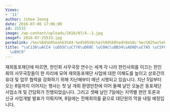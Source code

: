```yaml
---
Views:
- '11'
author: Jihee Jeong
date: 2016-07-06 17:06:00
id: 25533
image: /wp-content/uploads/2016/07/4.-1.jpg
imagef: 2016-07-25533.jpg
permalink: /%ec%84%b8%ea%b3%84-%ed%95%9c%ec%9d%b8%ed%9a%8c-%ec%82%ac%eb%ac%b4%ea%b5%ad%ec%9e%a5-%ec%97%b0%ec%88%98-%ea%b0%9c%eb%a7%89/
title: "\uC138\uACC4 \uD55C\uC778\uD68C \uC0AC\uBB34\uAD6D\uC7A5 \uC5F0\uC218 \uAC1C\
  \uB9C9"
---
```


재외동포재단에 따르면, 한인회 사무국장 연수는 세계 각 나라 한인사회를 이끄는 한인회의 사무국장들이 한 자리에 모여 재외동포재단 사업에 대한 이해도를 높이고 상호간의 유대 및 업무 협력을 강화하기 위해 지난해부터 매년 시행되고 있습니다. 지난 5일부터 오는 8일까지 이어지는 행사는 첫 날 개회 환영만찬에 이어 둘째 날인 오늘은 동포재단 사업소개 및 간담회가 진행되었습니다. 그리고 셋째 날인 7일에는 지역별 현안 토론과 신규 사업개발 발표가 이뤄지며, 8일에는 전체회의를 끝으로 대단원의 막을 내릴 예정입니다.